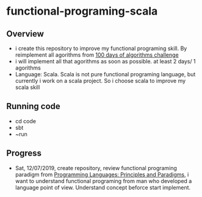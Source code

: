 # functional-programing-scala

## Overview
- i create this repository to improve my functional programing skill. By reimplement all agorithms from
[100 days of algorithms challenge](https://github.com/coells/100days)
- i will implement all that agorithms as soon as possible. at least 2 days/ 1 agorithms
- Language: Scala. Scala is not pure functional programing language, but currently i work on a scala project. So i choose scala to improve my scala skill


## Running code

- cd code
- sbt
- ~run

## Progress

- Sat, 12/07/2019, create repository, review functional programing paradigm from [Programming Languages: Principles and Paradigms](https://www.amazon.com/Programming-Languages-Principles-Paradigms-Undergraduate/dp/1848829132), i want to understand functional programing from man who developed a language point of view. Understand concept beforce start implement.

